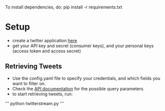 To install dependencies, do:
pip install -r requirements.txt

# Setup
- create a twitter application [here](https://dev.twitter.com/)
- get your API key and secret (consumer keys), and your personal keys (access token and access secret)

## Retrieving Tweets
- Use the config.yaml file to specify your credentials, and which fields you want to filter on.
- Check the [API documentation](https://dev.twitter.com/docs/streaming-apis/parameters) for the possible query parameters
- to start retrieving tweets, run:

'''
python twitterstream.py <path-to-config-file> 
'''

